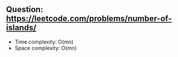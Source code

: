 ## Question: https://leetcode.com/problems/number-of-islands/

* Time complexity: O(mn)
* Space complexity: O(mn)